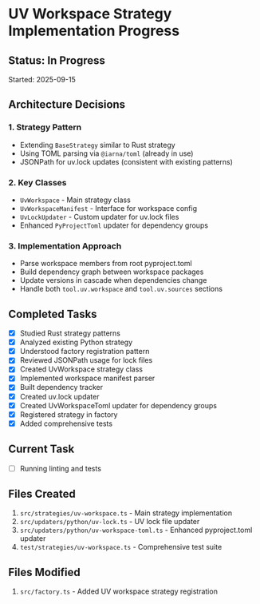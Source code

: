 # UV Workspace Strategy Implementation Progress

## Status: In Progress
Started: 2025-09-15

## Architecture Decisions

### 1. Strategy Pattern
- Extending `BaseStrategy` similar to Rust strategy
- Using TOML parsing via `@iarna/toml` (already in use)
- JSONPath for uv.lock updates (consistent with existing patterns)

### 2. Key Classes
- `UvWorkspace` - Main strategy class
- `UvWorkspaceManifest` - Interface for workspace config
- `UvLockUpdater` - Custom updater for uv.lock files
- Enhanced `PyProjectToml` updater for dependency groups

### 3. Implementation Approach
- Parse workspace members from root pyproject.toml
- Build dependency graph between workspace packages
- Update versions in cascade when dependencies change
- Handle both `tool.uv.workspace` and `tool.uv.sources` sections

## Completed Tasks
- [x] Studied Rust strategy patterns
- [x] Analyzed existing Python strategy
- [x] Understood factory registration pattern
- [x] Reviewed JSONPath usage for lock files
- [x] Created UvWorkspace strategy class
- [x] Implemented workspace manifest parser
- [x] Built dependency tracker
- [x] Created uv.lock updater
- [x] Created UvWorkspaceToml updater for dependency groups
- [x] Registered strategy in factory
- [x] Added comprehensive tests

## Current Task
- [ ] Running linting and tests

## Files Created
1. `src/strategies/uv-workspace.ts` - Main strategy implementation
2. `src/updaters/python/uv-lock.ts` - UV lock file updater
3. `src/updaters/python/uv-workspace-toml.ts` - Enhanced pyproject.toml updater
4. `test/strategies/uv-workspace.ts` - Comprehensive test suite

## Files Modified
1. `src/factory.ts` - Added UV workspace strategy registration